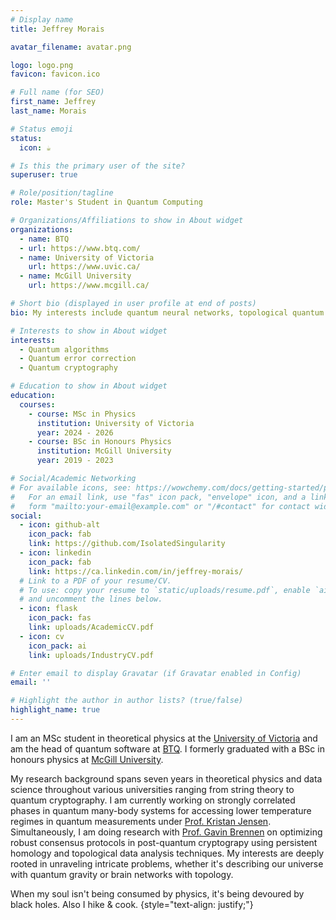 ```yaml
---
# Display name
title: Jeffrey Morais

avatar_filename: avatar.png

logo: logo.png
favicon: favicon.ico

# Full name (for SEO)
first_name: Jeffrey
last_name: Morais

# Status emoji
status:
  icon: ☕️

# Is this the primary user of the site?
superuser: true

# Role/position/tagline
role: Master's Student in Quantum Computing

# Organizations/Affiliations to show in About widget
organizations:
  - name: BTQ
  - url: https://www.btq.com/
  - name: University of Victoria
    url: https://www.uvic.ca/
  - name: McGill University
    url: https://www.mcgill.ca/

# Short bio (displayed in user profile at end of posts)
bio: My interests include quantum neural networks, topological quantum field theory, quantum information theory, and quantum gravity.

# Interests to show in About widget
interests:
  - Quantum algorithms
  - Quantum error correction
  - Quantum cryptography

# Education to show in About widget
education:
  courses:
    - course: MSc in Physics
      institution: University of Victoria
      year: 2024 - 2026
    - course: BSc in Honours Physics
      institution: McGill University
      year: 2019 - 2023

# Social/Academic Networking
# For available icons, see: https://wowchemy.com/docs/getting-started/page-builder/#icons
#   For an email link, use "fas" icon pack, "envelope" icon, and a link in the
#   form "mailto:your-email@example.com" or "/#contact" for contact widget.
social:
  - icon: github-alt
    icon_pack: fab
    link: https://github.com/IsolatedSingularity
  - icon: linkedin
    icon_pack: fab
    link: https://ca.linkedin.com/in/jeffrey-morais/
  # Link to a PDF of your resume/CV.
  # To use: copy your resume to `static/uploads/resume.pdf`, enable `ai` icons in `params.yaml`,
  # and uncomment the lines below.
  - icon: flask
    icon_pack: fas
    link: uploads/AcademicCV.pdf
  - icon: cv
    icon_pack: ai
    link: uploads/IndustryCV.pdf

# Enter email to display Gravatar (if Gravatar enabled in Config)
email: ''

# Highlight the author in author lists? (true/false)
highlight_name: true
---
```


I am an MSc student in theoretical physics at the [University of Victoria](https://www.uvic.ca/) and am the head of quantum software at [BTQ](https://www.btq.com/). I formerly graduated with a BSc in honours physics at [McGill University](https://www.physics.mcgill.ca/).

My research background spans seven years in theoretical physics and data science throughout various universities ranging from string theory to quantum cryptography. I am currently working on strongly correlated phases in quantum many-body systems for accessing lower
temperature regimes in quantum measurements under [Prof. Kristan Jensen](https://www.uvic.ca/science/physics/vispa/people/faculty/jensen--kristan.php).  Simultaneously, I am doing research with [Prof. Gavin Brennen]([https://peterrohde.org/](https://researchers.mq.edu.au/en/persons/gavin-brennen)) on optimizing robust consensus protocols in post-quantum cryptograpy using persistent homology and topological data analysis techniques. My interests are deeply rooted in unraveling intricate problems, whether it's describing our universe with quantum gravity or brain networks with topology.

When my soul isn't being consumed by physics, it's being devoured by black holes. Also I hike & cook.
{style="text-align: justify;"}

